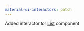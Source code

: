 ```yaml
---
material-ui-interactors: patch
---
```


Added interactor for [List](https://material-ui.com/components/list/) component
